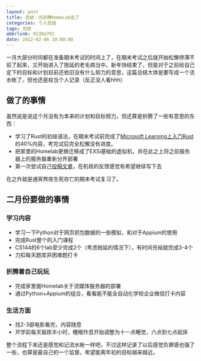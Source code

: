 ```yaml
---
layout: post
title: 总结：光折腾HomeLab去了
categories: 个人总结
tags: 总结
abbrlink: 9130a701
date: 2022-02-06 10:00:00
---
```


一月大部分时间都在准备期末考试的时间上了，在期末考试之后就开始松懈停滞不前了起来，又开始进入了拖延的老毛病当中。新年快结束了，但是对于之前给自己定下的目标和计划目前还依旧没有什么努力的意思，这篇总结大体是要写成一个流水帐了，但也还是权当个人记录（反正没人看hhh）

## 做了的事情

虽然说是说这个月没有为本来的计划和目标努力，但还算是折腾了一些有意思的东西：

* 学习了Rust的初级语法，在期末考试前完成了[Microsoft Learning上入门Rust](https://docs.microsoft.com/en-us/learn/paths/rust-first-steps/)的40%内容，考完试后完全松懈没有进度。
* 把家里的Homelab更换迁移成了EXSi基础的虚拟机，并在此之上将之前服务器上的服务器重新分开部署
* 第一次尝试自己[投稿文章](https://www.gcores.com/articles/146815)，在机核的反馈感觉有希望继续写下去

在之外就是通宵熬夜生死存亡的期末考试复习了。

## 二月份要做的事情

### 学习内容

* 学习一下Python对于网页抓包数据的一些模拟，和对于Appium的使用
* 完成Rust整个的入门课程
* CS144的6个lab至少完成2个（考虑拖延的情况下），有时间充裕就完成3-4个
* 力扣每天题库非困难题打卡

### 折腾着自己玩玩

* 完成家里面Homelab关于流媒体服务器的部署
* 通过Python+Appium的组合，看看能不能全自动化学校企业微信打卡内容

### 生活方面

* 找2-3部电影看完，内容随意
* 开学前每天锻炼半小时，睡眠作息开始调整为十一点睡觉，六点到七点起床

整个流程下来还是感觉和记流水帐一样吧，不过这样记录了以后感觉负罪感也强了一些，也算是最自己的一个监督。希望能离年初的目标越来越近。
